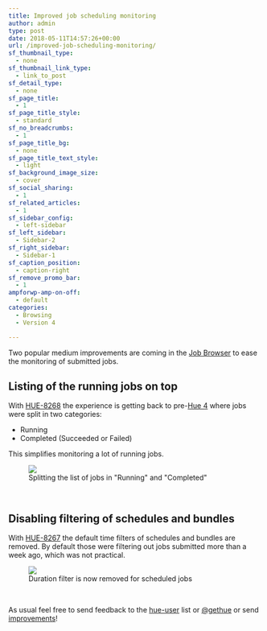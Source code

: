 ```yaml
---
title: Improved job scheduling monitoring
author: admin
type: post
date: 2018-05-11T14:57:26+00:00
url: /improved-job-scheduling-monitoring/
sf_thumbnail_type:
  - none
sf_thumbnail_link_type:
  - link_to_post
sf_detail_type:
  - none
sf_page_title:
  - 1
sf_page_title_style:
  - standard
sf_no_breadcrumbs:
  - 1
sf_page_title_bg:
  - none
sf_page_title_text_style:
  - light
sf_background_image_size:
  - cover
sf_social_sharing:
  - 1
sf_related_articles:
  - 1
sf_sidebar_config:
  - left-sidebar
sf_left_sidebar:
  - Sidebar-2
sf_right_sidebar:
  - Sidebar-1
sf_caption_position:
  - caption-right
sf_remove_promo_bar:
  - 1
ampforwp-amp-on-off:
  - default
categories:
  - Browsing
  - Version 4

---
```

Two popular medium improvements are coming in the [Job Browser][1] to ease the monitoring of submitted jobs.

## Listing of the running jobs on top

With [HUE-8268][2] the experience is getting back to pre-[Hue 4][3] where jobs were split in two categories:

  * Running
  * Completed (Succeeded or Failed)

This simplifies monitoring a lot of running jobs.

<figure><a href="https://cdn.gethue.com/uploads/2018/05/js_jobs.png"><img src="https://cdn.gethue.com/uploads/2018/05/js_jobs.png"/></a><figcaption>Splitting the list of jobs in "Running" and "Completed"</figcaption></figure>

&nbsp;

## Disabling filtering of schedules and bundles

With [HUE-8267][5] the default time filters of schedules and bundles are removed. By default those were filtering out jobs submitted more than a week ago, which was not practical.

<figure><a href="https://cdn.gethue.com/uploads/2018/05/jb_schedules.png"><img src="https://cdn.gethue.com/uploads/2018/05/jb_schedules.png"/></a><figcaption>Duration filter is now removed for scheduled jobs</figcaption></figure>

&nbsp;

As usual feel free to send feedback to the [hue-user][7] list or [@gethue][8] or send [improvements][9]!

 [1]: https://gethue.com/browsers/
 [2]: https://issues.cloudera.org/browse/HUE-8268
 [3]: https://gethue.com/hue-4-and-its-new-interface-is-out/
 [4]: https://cdn.gethue.com/uploads/2018/05/js_jobs.png
 [5]: https://issues.cloudera.org/browse/HUE-8267
 [6]: https://cdn.gethue.com/uploads/2018/05/jb_schedules.png
 [7]: http://groups.google.com/a/cloudera.org/group/hue-user
 [8]: https://twitter.com/gethue
 [9]: https://github.com/cloudera/hue

